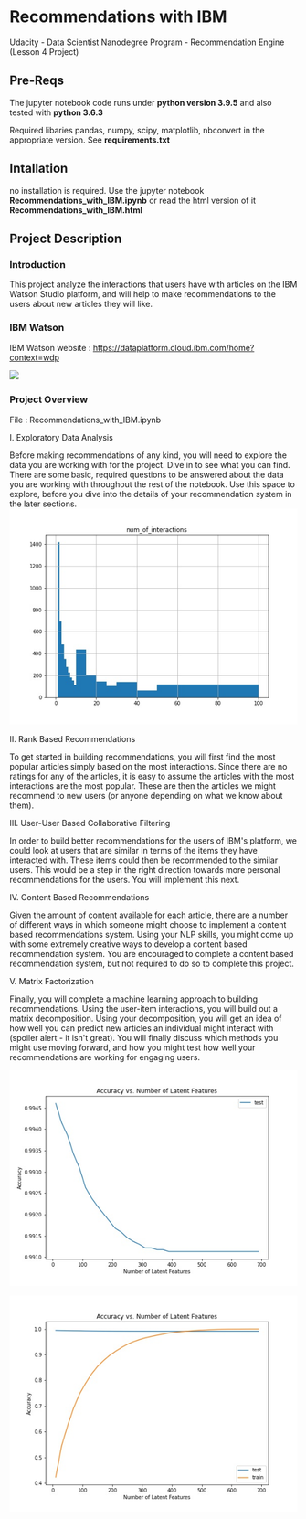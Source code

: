 # Recommendations with IBM
Udacity - Data Scientist Nanodegree Program - Recommendation Engine (Lesson 4 Project)

## Pre-Reqs
The jupyter notebook code runs under **python version 3.9.5** and also tested with **python 3.6.3**

Required libaries pandas, numpy, scipy, matplotlib, nbconvert in the appropriate version. See **requirements.txt**



## Intallation
 no installation is required. Use the jupyter notebook **Recommendations_with_IBM.ipynb** or read the html version of it **Recommendations_with_IBM.html**

## Project Description 

### Introduction

This project analyze the interactions that users have with articles on the IBM Watson Studio platform, and will help to make recommendations to the users about new articles they will like. 

### IBM Watson

IBM Watson website :
https://dataplatform.cloud.ibm.com/home?context=wdp

![](PrintScreen_IBM_Watson.PNG)

### Project Overview

File : Recommendations_with_IBM.ipynb

I. Exploratory Data Analysis

Before making recommendations of any kind, you will need to explore the data you are working with for the project. Dive in to see what you can find. There are some basic, required questions to be answered about the data you are working with throughout the rest of the notebook. Use this space to explore, before you dive into the details of your recommendation system in the later sections.
![](img/hist_interactions.jpg)


II. Rank Based Recommendations

To get started in building recommendations, you will first find the most popular articles simply based on the most interactions. Since there are no ratings for any of the articles, it is easy to assume the articles with the most interactions are the most popular. These are then the articles we might recommend to new users (or anyone depending on what we know about them).

III. User-User Based Collaborative Filtering

In order to build better recommendations for the users of IBM's platform, we could look at users that are similar in terms of the items they have interacted with. These items could then be recommended to the similar users. This would be a step in the right direction towards more personal recommendations for the users. You will implement this next.

IV. Content Based Recommendations

Given the amount of content available for each article, there are a number of different ways in which someone might choose to implement a content based recommendations system. Using your NLP skills, you might come up with some extremely creative ways to develop a content based recommendation system. You are encouraged to complete a content based recommendation system, but not required to do so to complete this project.

V. Matrix Factorization

Finally, you will complete a machine learning approach to building recommendations. Using the user-item interactions, you will build out a matrix decomposition. Using your decomposition, you will get an idea of how well you can predict new articles an individual might interact with (spoiler alert - it isn't great). You will finally discuss which methods you might use moving forward, and how you might test how well your recommendations are working for engaging users.

![](img/accuracy_test.jpg)

![](img/accuracy_traintest.jpg)
